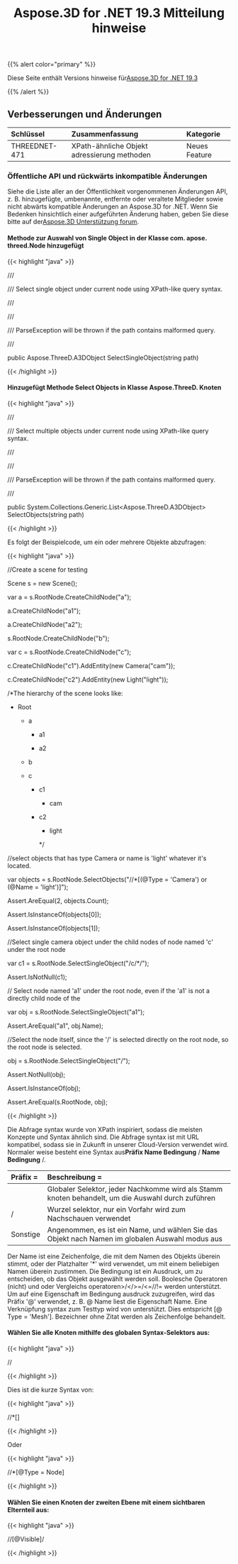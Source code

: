 ﻿---
title: Aspose.3D for .NET 19.3 Mitteilung hinweise
type: docs
weight: 100
url: /de/net/aspose-3d-for-net-19-3-release-notes/
---
{{% alert color="primary" %}} 

Diese Seite enthält Versions hinweise für[Aspose.3D for .NET 19.3](https://www.nuget.org/packages/Aspose.3D/19.3.0)

{{% /alert %}} 
## **Verbesserungen und Änderungen**

|**Schlüssel**|**Zusammenfassung**|**Kategorie**|
|:- |:- |:- |
|THREEDNET-471 |XPath-ähnliche Objekt adressierung methoden|Neues Feature|
### **Öffentliche API und rückwärts inkompatible Änderungen**
Siehe die Liste aller an der Öffentlichkeit vorgenommenen Änderungen API, z. B. hinzugefügte, umbenannte, entfernte oder veraltete Mitglieder sowie nicht abwärts kompatible Änderungen an Aspose.3D for .NET. Wenn Sie Bedenken hinsichtlich einer aufgeführten Änderung haben, geben Sie diese bitte auf der[Aspose.3D Unterstützung forum](https://forum.aspose.com/c/3d).
#### **Methode zur Auswahl von Single Object in der Klasse com. apose. threed.Node hinzugefügt**
{{< highlight "java" >}}

 /// <summary>

/// Select single object under current node using XPath-like query syntax.

/// </summary>

/// <param name="path"></param>

/// <exception cref="ParseException">ParseException will be thrown if the path contains malformed query.</exception>

/// <returns></returns>

public Aspose.ThreeD.A3DObject SelectSingleObject(string path)

{{< /highlight >}}
#### **Hinzugefügt Methode Select Objects in Klasse Aspose.ThreeD. Knoten**
{{< highlight "java" >}}

 /// <summary>

/// Select multiple objects under current node using XPath-like query syntax.

/// </summary>

/// <param name="path"></param>

/// <exception cref="ParseException">ParseException will be thrown if the path contains malformed query.</exception>

/// <returns></returns>

public System.Collections.Generic.List<Aspose.ThreeD.A3DObject> SelectObjects(string path)

{{< /highlight >}}

Es folgt der Beispielcode, um ein oder mehrere Objekte abzufragen:

{{< highlight "java" >}}

 //Create a scene for testing 

Scene s = new Scene();

var a = s.RootNode.CreateChildNode("a");

a.CreateChildNode("a1");

a.CreateChildNode("a2");

s.RootNode.CreateChildNode("b");

var c = s.RootNode.CreateChildNode("c");

c.CreateChildNode("c1").AddEntity(new Camera("cam"));

c.CreateChildNode("c2").AddEntity(new Light("light"));

/*The hierarchy of the scene looks like:

 - Root

    - a

        - a1

        - a2

    - b

    - c

        - c1

            - cam

        - c2

            - light

             */ 

//select objects that has type Camera or name is 'light' whatever it's located.

var objects = s.RootNode.SelectObjects("//*[(@Type = 'Camera') or (@Name = 'light')]");

Assert.AreEqual(2, objects.Count);

Assert.IsInstanceOf<Camera>(objects[0]);

Assert.IsInstanceOf<Light>(objects[1]);

//Select single camera object under the child nodes of node named 'c' under the root node

var c1 = s.RootNode.SelectSingleObject("/c/*/<Camera>");

Assert.IsNotNull(c1);

// Select node named 'a1' under the root node, even if the 'a1' is not a directly child node of the 

var obj = s.RootNode.SelectSingleObject("a1");

Assert.AreEqual("a1", obj.Name);

//Select the node itself, since the '/' is selected directly on the root node, so the root node is selected.

obj = s.RootNode.SelectSingleObject("/");

Assert.NotNull(obj);

Assert.IsInstanceOf<Node>(obj);

Assert.AreEqual(s.RootNode, obj);

{{< /highlight >}}

Die Abfrage syntax wurde von XPath inspiriert, sodass die meisten Konzepte und Syntax ähnlich sind. Die Abfrage syntax ist mit URL kompatibel, sodass sie in Zukunft in unserer Cloud-Version verwendet wird. Normaler weise besteht eine Syntax aus**Präfix Name Bedingung** / **Name Bedingung** /.

|**Präfix =**|**Beschreibung =**|
|:- |:- |
||Globaler Selektor, jeder Nachkomme wird als Stamm knoten behandelt, um die Auswahl durch zuführen|
|/|Wurzel selektor, nur ein Vorfahr wird zum Nachschauen verwendet|
|Sonstige|Angenommen, es ist ein Name, und wählen Sie das Objekt nach Namen im globalen Auswahl modus aus|
Der Name ist eine Zeichenfolge, die mit dem Namen des Objekts überein stimmt, oder der Platzhalter '*' wird verwendet, um mit einem beliebigen Namen überein zustimmen. Die Bedingung ist ein Ausdruck, um zu entscheiden, ob das Objekt ausgewählt werden soll. Boolesche Operatoren (nicht) und oder Vergleichs operatoren>/</>=/<=//!= werden unterstützt. Um auf eine Eigenschaft im Bedingung ausdruck zuzugreifen, wird das Präfix '@' verwendet, z. B. @ Name liest die Eigenschaft Name. Eine Verknüpfung syntax zum Testtyp wird von <Mesh> unterstützt. Dies entspricht [@ Type = 'Mesh']. Bezeichner ohne Zitat werden als Zeichenfolge behandelt.
#### **Wählen Sie alle Knoten mithilfe des globalen Syntax-Selektors aus:**
{{< highlight "java" >}}

 //<Node>

{{< /highlight >}}

Dies ist die kurze Syntax von:

{{< highlight "java" >}}

 //*[<Node>]

{{< /highlight >}}

Oder

{{< highlight "java" >}}

 //*[@Type = Node]

{{< /highlight >}}
#### **Wählen Sie einen Knoten der zweiten Ebene mit einem sichtbaren Elternteil aus:**
{{< highlight "java" >}}

 //<Node>[@Visible]/<Node>

{{< /highlight >}}
